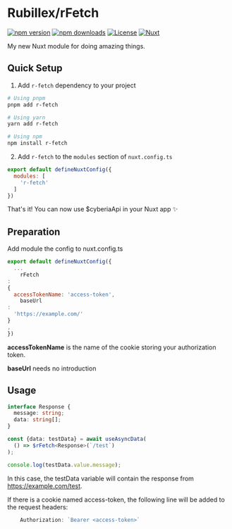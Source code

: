 <!--
Get your module up and running quickly.

Find and replace all on all files (CMD+SHIFT+F):
- Name: My Module
- Package name: my-module
- Description: My new Nuxt module
-->

# Rubillex/rFetch

[![npm version][npm-version-src]][npm-version-href]
[![npm downloads][npm-downloads-src]][npm-downloads-href]
[![License][license-src]][license-href]
[![Nuxt][nuxt-src]][nuxt-href]

My new Nuxt module for doing amazing things.

## Quick Setup

1. Add `r-fetch` dependency to your project

```bash
# Using pnpm
pnpm add r-fetch

# Using yarn
yarn add r-fetch

# Using npm
npm install r-fetch
```

2. Add `r-fetch` to the `modules` section of `nuxt.config.ts`

```js
export default defineNuxtConfig({
  modules: [
    'r-fetch'
  ]
})
```

That's it! You can now use $cyberiaApi in your Nuxt app ✨

## Preparation

Add module the config to nuxt.config.ts

```js
export default defineNuxtConfig({
  ...
    rFetch
:
{
  accessTokenName: 'access-token',
    baseUrl
:
  'https://example.com/'
}
,
})
```

**accessTokenName** is the name of the cookie storing your authorization token.

**baseUrl** needs no introduction

## Usage

```ts
interface Response {
  message: string;
  data: string[];
}

const {data: testData} = await useAsyncData(
  () => $rFetch<Response>(`/test`)
);

console.log(testData.value.message);
```

In this case, the testData variable will contain the response from https://example.com/test.

If there is a cookie named access-token, the following line will be added to the request headers:

```js
    Authorization: `Bearer <access-token>`
```

<!-- Badges -->

[npm-version-src]: https://img.shields.io/npm/v/cyberia-api/latest.svg?style=flat&colorA=020420&colorB=00DC82

[npm-version-href]: https://npmjs.com/package/cyberia-api

[npm-downloads-src]: https://img.shields.io/npm/dm/cyberia-api.svg?style=flat&colorA=020420&colorB=00DC82

[npm-downloads-href]: https://npmjs.com/package/cyberia-api

[license-src]: https://img.shields.io/npm/l/cyberia-api.svg?style=flat&colorA=020420&colorB=00DC82

[license-href]: https://npmjs.com/package/cyberia-api

[nuxt-src]: https://img.shields.io/badge/Nuxt-020420?logo=nuxt.js

[nuxt-href]: https://nuxt.com

